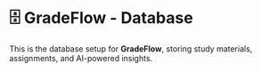 # 🗄️ GradeFlow - Database

This is the database setup for **GradeFlow**, storing study materials, assignments, and AI-powered insights.